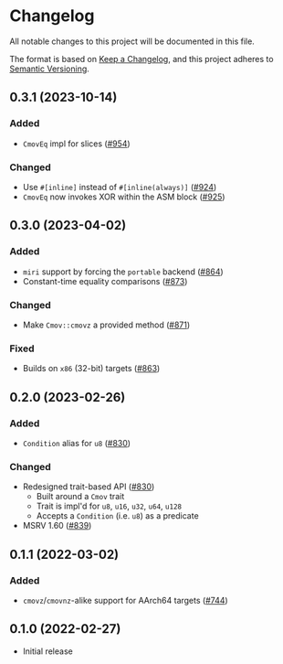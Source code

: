 # Changelog
All notable changes to this project will be documented in this file.

The format is based on [Keep a Changelog](https://keepachangelog.com/en/1.0.0/),
and this project adheres to [Semantic Versioning](https://semver.org/spec/v2.0.0.html).

## 0.3.1 (2023-10-14)
### Added
- `CmovEq` impl for slices ([#954])

### Changed
- Use `#[inline]` instead of `#[inline(always)]` ([#924])
- `CmovEq` now invokes XOR within the ASM block ([#925])

[#924]: https://github.com/RustCrypto/utils/pull/924
[#925]: https://github.com/RustCrypto/utils/pull/925
[#954]: https://github.com/RustCrypto/utils/pull/954

## 0.3.0 (2023-04-02)
### Added
- `miri` support by forcing the `portable` backend ([#864])
- Constant-time equality comparisons ([#873])

### Changed
- Make `Cmov::cmovz` a provided method ([#871])

### Fixed
- Builds on `x86` (32-bit) targets ([#863])

[#863]: https://github.com/RustCrypto/utils/pull/863
[#864]: https://github.com/RustCrypto/utils/pull/864
[#871]: https://github.com/RustCrypto/utils/pull/871
[#873]: https://github.com/RustCrypto/utils/pull/873

## 0.2.0 (2023-02-26)
### Added
- `Condition` alias for `u8` ([#830])

### Changed
- Redesigned trait-based API ([#830])
  - Built around a `Cmov` trait
  - Trait is impl'd for `u8`, `u16`, `u32`, `u64`, `u128`
  - Accepts a `Condition` (i.e. `u8`) as a predicate
- MSRV 1.60 ([#839])

[#830]: https://github.com/RustCrypto/utils/pull/830
[#839]: https://github.com/RustCrypto/utils/pull/839

## 0.1.1 (2022-03-02)
### Added
- `cmovz`/`cmovnz`-alike support for AArch64 targets ([#744])

[#744]: https://github.com/RustCrypto/utils/pull/744

## 0.1.0 (2022-02-27)
- Initial release
